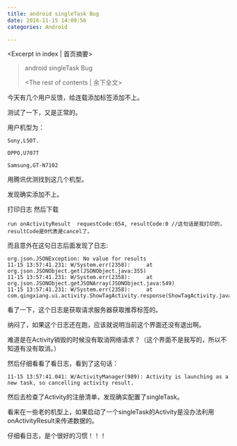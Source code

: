 ```yaml
---
title: android singleTask Bug
date: 2016-11-15 14:09:56
categories: Android

---
```

<Excerpt in index | 首页摘要> 
> android singleTask Bug
> <!-- more -->
> <The rest of contents | 余下全文> 



今天有几个用户反馈，给连载添加标签添加不上。

测试了一下，又是正常的。



用户机型为：

```
Sony,L50T.

OPPO,U707T

Samsung,GT-N7102
```

用腾讯优测找到这几个机型。

发现确实添加不上。

打印日志 然后下载

```
run onActivityResult  requestCode:654, resultCode:0 //这句话是我打印的，resultCode是0代表是cancel了。

```

而且意外在这句日志后面发现了日志:

```
org.json.JSONException: No value for results
11-15 13:57:41.231: W/System.err(2358): 	at org.json.JSONObject.get(JSONObject.java:355)
11-15 13:57:41.231: W/System.err(2358): 	at org.json.JSONObject.getJSONArray(JSONObject.java:549)
11-15 13:57:41.231: W/System.err(2358): 	at com.qingxiang.ui.activity.ShowTagActivity.response(ShowTagActivity.java:160)
```

看了一下，这个日志是获取请求服务器获取推荐标签的。

纳闷了，如果这个日志还在跑，应该就说明当前这个界面还没有退出啊。

难道是在Activity销毁的时候没有取消网络请求？（这个界面不是我写的，所以不知道有没有取消。）

然后仔细看看了看日志，看到了这句话：

```
11-15 13:57:41.041: W/ActivityManager(989): Activity is launching as a new task, so cancelling activity result.
```

然后去检查了Activity的注册清单，发现确实配置了singleTask。

看来在一些老的机型上，如果启动了一个singleTask的Activity是没办法利用onActivityResult来传递数据的。

仔细看日志，是个很好的习惯！！！